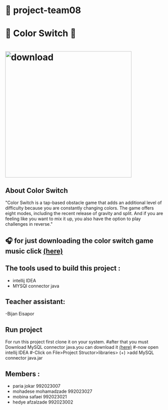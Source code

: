 #  :pushpin: **project-team08**   
# :confetti_ball: Color Switch :confetti_ball: 
 # <img width="400" alt="download" src="https://user-images.githubusercontent.com/79371450/116901396-1c2c6f00-ac4f-11eb-94e2-849bc0f0bc92.png">
## About Color Switch
"Color Switch is a tap-based obstacle game that adds an additional level of difficulty because you are constantly changing colors. The game offers eight modes, including the recent release of gravity and split. And if you are feeling like you want to mix it up, you also have the option to play challenges in reverse."

## :headphones: for just downloading the color switch game music click [(here)](https://downloads.khinsider.com/game-soundtracks/album/color-switch-mobile)
## The tools used to build this project :
- intellij IDEA
- MYSQl connector java
## Teacher assistant:
-Bijan Eisapor
## Run project
For run this project first clone it on your system.
#after that you must  Download MySQL connector java.you can download it [(here)](https://search.maven.org/artifact/mysql/mysql-connector-java/8.0.24/jar)
#-now open intellij IDEA
#-Click on File>Project Structor>libraries> (+) >add MySQL connector java.jar
## Members :
- paria jokar 992023007
- mohadese mohamadzade 992023027
- mobina safaei 992023021
- hedye afzalzade 992023002



